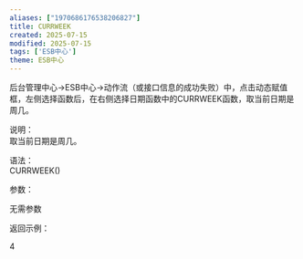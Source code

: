 ```yaml
---
aliases: ["1970686176538206827"]
title: CURRWEEK
created: 2025-07-15
modified: 2025-07-15
tags: ['ESB中心']
theme: ESB中心
---
```


后台管理中心->ESB中心->动作流（或接口信息的成功失败）中，点击动态赋值框，左侧选择函数后，在右侧选择日期函数中的CURRWEEK函数，取当前日期是周几。

说明：  
取当前日期是周几。

语法：  
CURRWEEK()  

参数：

无需参数

返回示例：

4
